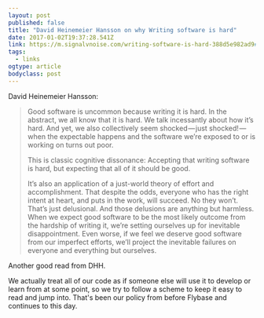 ```yaml
---
layout: post 
published: false 
title: "David Heinemeier Hansson on why Writing software is hard" 
date: 2017-01-02T19:37:28.541Z 
link: https://m.signalvnoise.com/writing-software-is-hard-388d5e982ad9#.dtscuq21x 
tags:
  - links
ogtype: article 
bodyclass: post 
---
```


David Heinemeier Hansson:

> Good software is uncommon because writing it is hard. In the abstract, we all know that it is hard. We talk incessantly about how it’s hard. And yet, we also collectively seem shocked — just shocked! — when the expectable happens and the software we’re exposed to or is working on turns out poor.
> 
> This is classic cognitive dissonance: Accepting that writing software is hard, but expecting that all of it should be good.
> 
> It’s also an application of a just-world theory of effort and accomplishment. That despite the odds, everyone who has the right intent at heart, and puts in the work, will succeed. No they won’t. That’s just delusional.
And those delusions are anything but harmless. When we expect good software to be the most likely outcome from the hardship of writing it, we’re setting ourselves up for inevitable disappointment. Even worse, if we feel we deserve good software from our imperfect efforts, we’ll project the inevitable failures on everyone and everything but ourselves.

Another good read from DHH.

We actually treat all of our code as if someone else will use it to develop or learn from at some point, so we try to follow a scheme to keep it easy to read and jump into. That's been our policy from before Flybase and continues to this day.